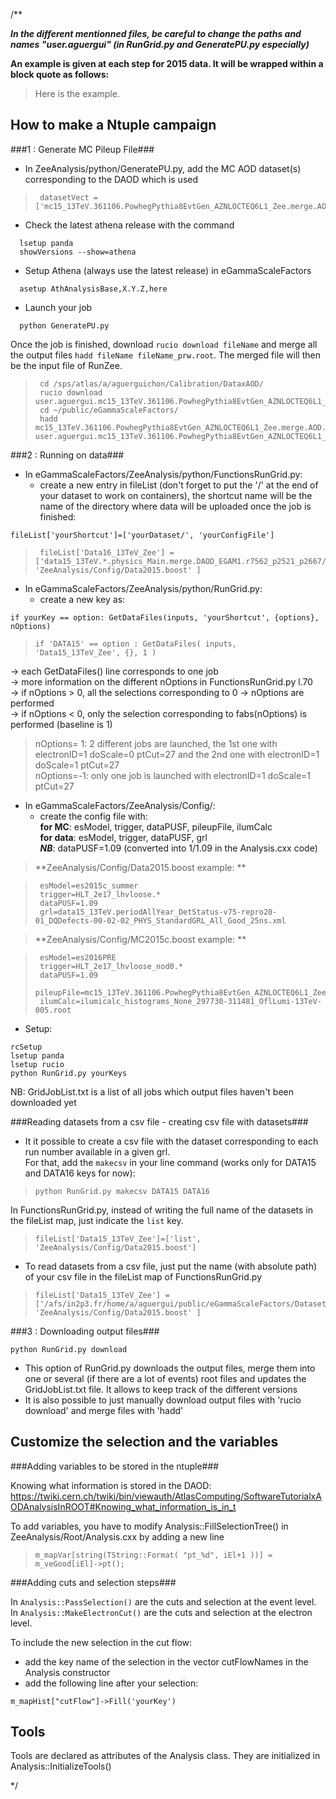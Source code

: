 /**

**_In the different mentionned files, be careful to change the paths and names "user.aguergui" (in RunGrid.py and GeneratePU.py especially)_**  

**An example is given at each step for 2015 data. It will be wrapped within a block quote as follows:**

> Here is the example.

How to make a Ntuple campaign
-----------------------------

###1 : Generate MC Pileup File###

- In ZeeAnalysis/python/GeneratePU.py, add the MC AOD dataset(s) corresponding to the DAOD which is used

>      datasetVect = ['mc15_13TeV.361106.PowhegPythia8EvtGen_AZNLOCTEQ6L1_Zee.merge.AOD.e3601_s2576_s2132_r7725_r7676/']

- Check the latest athena release with the command 
```
  lsetup panda
  showVersions --show=athena
```
- Setup Athena (always use the latest release) in eGammaScaleFactors
```  
  asetup AthAnalysisBase,X.Y.Z,here 
```
- Launch your job
```  
  python GeneratePU.py
```

Once the job is finished, download `rucio download fileName` and merge all the output files `hadd fileName fileName_prw.root`. The merged file will then be the input file of RunZee.

>      cd /sps/atlas/a/aguerguichon/Calibration/DataxAOD/  
>      rucio download user.aguergui.mc15_13TeV.361106.PowhegPythia8EvtGen_AZNLOCTEQ6L1_Zee.merge.AOD.e3601_s2576_s2132_r7725_r7676_prw_0_METADATA/  
>      cd ~/public/eGammaScaleFactors/  
>      hadd mc15_13TeV.361106.PowhegPythia8EvtGen_AZNLOCTEQ6L1_Zee.merge.AOD.e3601_s2576_s2132_r7725_r7676_prw.root  user.aguergui.mc15_13TeV.361106.PowhegPythia8EvtGen_AZNLOCTEQ6L1_Zee.merge.AOD.e3601_s2576_s2132_r7725_r7676_prw_0_METADATA/  

###2 : Running on data###

- In eGammaScaleFactors/ZeeAnalysis/python/FunctionsRunGrid.py:
   * create a new entry in fileList (don't forget to put the '/' at the end of your dataset to work on containers), the shortcut name will be the name of the directory where data will be uploaded once the job is finished: 
```
fileList['yourShortcut']=['yourDataset/', 'yourConfigFile']  
```
 
>      fileList['Data16_13TeV_Zee'] = ['data15_13TeV.*.physics_Main.merge.DAOD_EGAM1.r7562_p2521_p2667/', 'ZeeAnalysis/Config/Data2015.boost' ]   

- In eGammaScaleFactors/ZeeAnalysis/python/RunGrid.py:
   * create a new key as: 
```
if yourKey == option: GetDataFiles(inputs, 'yourShortcut', {options}, nOptions)
```  

>     if 'DATA15' == option : GetDataFiles( inputs, 'Data15_13TeV_Zee', {}, 1 )  

  -> each GetDataFiles() line corresponds to one job  
  -> more information on the different nOptions in FunctionsRunGrid.py l.70  
  -> if nOptions > 0, all the selections corresponding to 0 -> nOptions are performed  
  -> if nOptions < 0, only the selection corresponding to fabs(nOptions) is performed (baseline is 1)  

> nOptions= 1: 2 different jobs are launched, the 1st one with electronID=1 doScale=0 ptCut=27 and the 2nd one with electronID=1 doScale=1 ptCut=27    
> nOptions=-1: only one job is launched with electronID=1 doScale=1 ptCut=27  

- In eGammaScaleFactors/ZeeAnalysis/Config/:
   * create the config file with:  
**for MC**: esModel, trigger, dataPUSF, pileupFile, ilumCalc  
**for data**: esModel, trigger, dataPUSF, grl  
**_NB_**: dataPUSF=1.09 (converted into 1/1.09 in the Analysis.cxx code)


> **ZeeAnalysis/Config/Data2015.boost example: **  
  
>      esModel=es2015c_summer  
>      trigger=HLT_2e17_lhvloose.*  
>      dataPUSF=1.09  
>      grl=data15_13TeV.periodAllYear_DetStatus-v75-repro20-01_DQDefects-00-02-02_PHYS_StandardGRL_All_Good_25ns.xml  

> **ZeeAnalysis/Config/MC2015c.boost example: **  

>      esModel=es2016PRE  
>      trigger=HLT_2e17_lhvloose_nod0.*  
>      dataPUSF=1.09  
>      pileupFile=mc15_13TeV.361106.PowhegPythia8EvtGen_AZNLOCTEQ6L1_Zee.merge.AOD.e3601_s2576_s2132_r7725_r7676_prw.root  
>      ilumCalc=ilumicalc_histograms_None_297730-311481_OflLumi-13TeV-005.root   


- Setup: 
```
rcSetup 
lsetup panda
lsetup rucio
python RunGrid.py yourKeys
```
  
NB: GridJobList.txt is a list of all jobs which output files haven't been downloaded yet

###Reading datasets from a csv file - creating csv file with datasets###

- It it possible to create a csv file with the dataset corresponding to each run number available in a given grl.  
For that, add the `makecsv` in your line command (works only for DATA15 and DATA16 keys for now):    

>     python RunGrid.py makecsv DATA15 DATA16

In FunctionsRunGrid.py, instead of writing the full name of the datasets in the fileList map, just indicate the `list` key.  

>     fileList['Data15_13TeV_Zee']=['list', 'ZeeAnalysis/Config/Data2015.boost']

- To read datasets from a csv file, just put the name (with absolute path) of your csv file in the fileList map of FunctionsRunGrid.py

>     fileList['Data15_13TeV_Zee'] = ['/afs/in2p3.fr/home/a/aguergui/public/eGammaScaleFactors/DatasetList/Data15_13TeV_Zee.csv', 'ZeeAnalysis/Config/Data2015.boost' ]


###3 : Downloading output files###

```
python RunGrid.py download
```
- This option of RunGrid.py downloads the output files, merge them into one or several (if there are a lot of events) root files and updates the GridJobList.txt file. It allows to keep track of the different versions
- It is also possible to just manually download output files with 'rucio download' and merge files with 'hadd'


Customize the selection and the variables
-------------------------------------------

###Adding variables to be stored in the ntuple###


Knowing what information is stored in the DAOD:
https://twiki.cern.ch/twiki/bin/viewauth/AtlasComputing/SoftwareTutorialxAODAnalysisInROOT#Knowing_what_information_is_in_t

To add variables, you have to modify Analysis::FillSelectionTree() in ZeeAnalysis/Root/Analysis.cxx by adding a new line

>     m_mapVar[string(TString::Format( "pt_%d", iEl+1 ))] = m_veGood[iEl]->pt();  

###Adding cuts and selection steps###

In `Analysis::PassSelection()` are the cuts and selection at the event level.  
In `Analysis::MakeElectronCut()` are the cuts and selection at the electron level.  

To include the new selection in the cut flow: 
- add the key name of the selection in the vector cutFlowNames in the Analysis constructor
- add the following line after your selection:
```
m_mapHist["cutFlow"]->Fill('yourKey')
```


Tools
-----

Tools are declared as attributes of the Analysis class. They are initialized in Analysis::InitializeTools()

*/